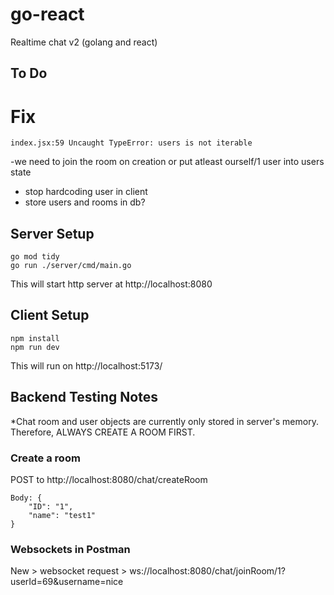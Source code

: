 # go-react
Realtime chat v2 (golang and react)

## To Do

# Fix
```
index.jsx:59 Uncaught TypeError: users is not iterable
```
-we need to join the room on creation or put atleast ourself/1 user into users state

- stop hardcoding user in client
- store users and rooms in db?

## Server Setup
```
go mod tidy
go run ./server/cmd/main.go
```

This will start http server at http://localhost:8080

## Client Setup
```
npm install
npm run dev
```

This will run on http://localhost:5173/

## Backend Testing Notes

*Chat room and user objects are currently only stored in server's memory. Therefore,  ALWAYS CREATE A ROOM FIRST.

### Create a room
POST to http://localhost:8080/chat/createRoom
```
Body: {
    "ID": "1",
    "name": "test1"
}
```
### Websockets in Postman
New >  websocket request >  ws://localhost:8080/chat/joinRoom/1?userId=69&username=nice
